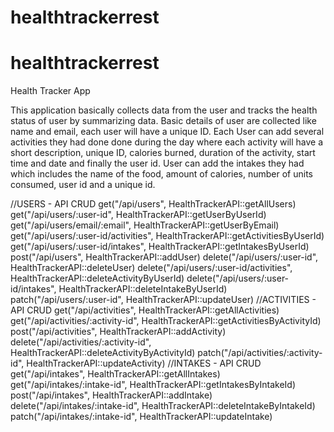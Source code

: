 # healthtrackerrest
# healthtrackerrest

Health Tracker App

This application basically collects data from the user and tracks the health status of user by summarizing data.
Basic details of user are collected like name and email, each user will have a unique ID.
Each User can add several activities they had done done during the day where each activity will have a short description, unique ID, calories burned, duration of the activity, start time and date and finally the user id.
User can add the intakes they had which includes the name of the food, amount of calories, number of units consumed, user id and a unique id.

//USERS - API CRUD
get("/api/users", HealthTrackerAPI::getAllUsers)
get("/api/users/:user-id", HealthTrackerAPI::getUserByUserId)
get("/api/users/email/:email", HealthTrackerAPI::getUserByEmail)
get("/api/users/:user-id/activities", HealthTrackerAPI::getActivitiesByUserId)
get("/api/users/:user-id/intakes", HealthTrackerAPI::getIntakesByUserId)
post("/api/users", HealthTrackerAPI::addUser)
delete("/api/users/:user-id", HealthTrackerAPI::deleteUser)
delete("/api/users/:user-id/activities", HealthTrackerAPI::deleteActivityByUserId)
delete("/api/users/:user-id/intakes", HealthTrackerAPI::deleteIntakeByUserId)
patch("/api/users/:user-id", HealthTrackerAPI::updateUser)
//ACTIVITIES - API CRUD
get("/api/activities", HealthTrackerAPI::getAllActivities)
get("/api/activities/:activity-id", HealthTrackerAPI::getActivitiesByActivityId)
post("/api/activities", HealthTrackerAPI::addActivity)
delete("/api/activities/:activity-id", HealthTrackerAPI::deleteActivityByActivityId)
patch("/api/activities/:activity-id", HealthTrackerAPI::updateActivity)
//INTAKES - API CRUD
get("/api/intakes", HealthTrackerAPI::getAllIntakes)
get("/api/intakes/:intake-id", HealthTrackerAPI::getIntakesByIntakeId)
post("/api/intakes", HealthTrackerAPI::addIntake)
delete("/api/intakes/:intake-id", HealthTrackerAPI::deleteIntakeByIntakeId)
patch("/api/intakes/:intake-id", HealthTrackerAPI::updateIntake)
